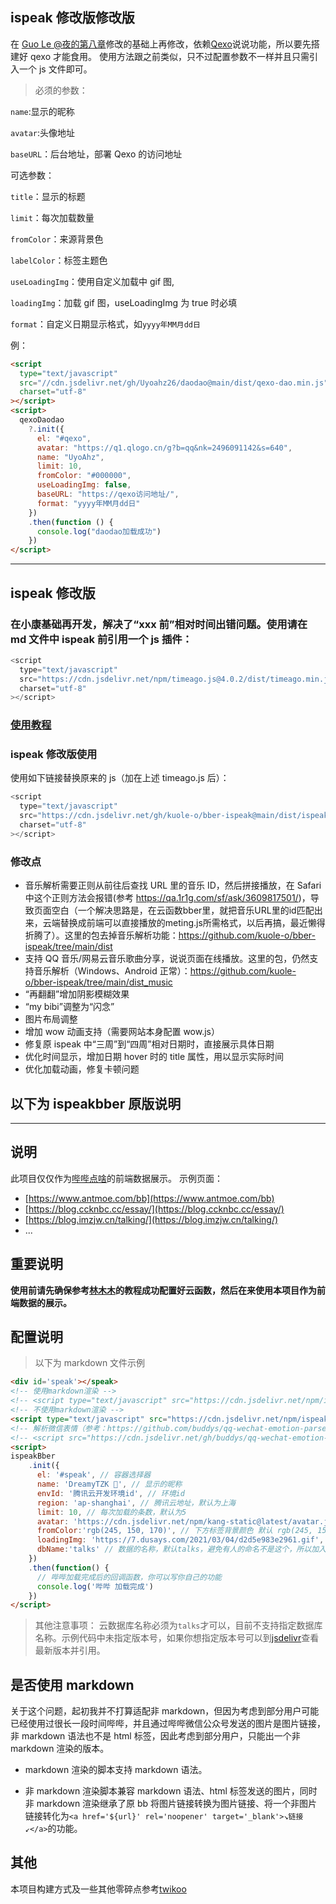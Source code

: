 ## ispeak 修改版修改版

在 [Guo Le @夜的第八章](https://guole.fun/)修改的基础上再修改，依赖[Qexo](https://github.com/Qexo/Qexo/wiki)说说功能，所以要先搭建好 qexo 才能食用。
使用方法跟之前类似，只不过配置参数不一样并且只需引入一个 js 文件即可。

> 必须的参数：

`name`:显示的昵称

`avatar`:头像地址

`baseURL`：后台地址，部署 Qexo 的访问地址

可选参数：

`title`：显示的标题

`limit`：每次加载数量

`fromColor`：来源背景色

`labelColor`：标签主题色

`useLoadingImg`：使用自定义加载中 gif 图,

`loadingImg`：加载 gif 图，useLoadingImg 为 true 时必填

`format`：自定义日期显示格式，如`yyyy年MM月dd日`

例：

```html
<script
  type="text/javascript"
  src="//cdn.jsdelivr.net/gh/Uyoahz26/daodao@main/dist/qexo-dao.min.js"
  charset="utf-8"
></script>
<script>
  qexoDaodao
    ?.init({
      el: "#qexo",
      avatar: "https://q1.qlogo.cn/g?b=qq&nk=2496091142&s=640",
      name: "UyoAhz",
      limit: 10,
      fromColor: "#000000",
      useLoadingImg: false,
      baseURL: "https://qexo访问地址/",
      format: "yyyy年MM月dd日"
    })
    .then(function () {
      console.log("daodao加载成功")
    })
</script>
```


---

## ispeak 修改版

### 在小康基础再开发，解决了“xxx 前”相对时间出错问题。使用请在 md 文件中 ispeak 前引用一个 js 插件：

```js
<script
  type="text/javascript"
  src="https://cdn.jsdelivr.net/npm/timeago.js@4.0.2/dist/timeago.min.js"
  charset="utf-8"
></script>
```

### [使用教程](https://guole.fun/posts/34234/)

### ispeak 修改版使用

使用如下链接替换原来的 js（加在上述 timeago.js 后）：

```js
<script
  type="text/javascript"
  src="https://cdn.jsdelivr.net/gh/kuole-o/bber-ispeak@main/dist/ispeak-bber.min.js"
  charset="utf-8"
></script>
```

### 修改点

- 音乐解析需要正则从前往后查找 URL 里的音乐 ID，然后拼接播放，在 Safari 中这个正则方法会报错(参考 https://qa.1r1g.com/sf/ask/3609817501/)，导致页面空白（一个解决思路是，在云函数bber里，就把音乐URL里的id匹配出来，云端替换成前端可以直接播放的meting.js所需格式，以后再搞，最近懒得折腾了）。这里的包去掉音乐解析功能：https://github.com/kuole-o/bber-ispeak/tree/main/dist
- 支持 QQ 音乐/网易云音乐歌曲分享，说说页面在线播放。这里的包，仍然支持音乐解析（Windows、Android 正常）：https://github.com/kuole-o/bber-ispeak/tree/main/dist_music
- “再翻翻”增加阴影模糊效果
- “my bibi”调整为“闪念”
- 图片布局调整
- 增加 wow 动画支持（需要网站本身配置 wow.js）
- 修复原 ispeak 中“三周”到“四周”相对日期时，直接展示具体日期
- 优化时间显示，增加日期 hover 时的 title 属性，用以显示实际时间
- 优化加载动画，修复卡顿问题

## 以下为 ispeakbber 原版说明

---

## 说明

此项目仅仅作为[哔哔点啥](https://immmmm.com/bb-by-wechat-pro/)的前端数据展示。
示例页面：

- [https://www.antmoe.com/bb](https://www.antmoe.com/bb)
- [https://blog.ccknbc.cc/essay/](https://blog.ccknbc.cc/essay/)
- [https://blog.imzjw.cn/talking/](https://blog.imzjw.cn/talking/)
- ...

## 重要说明

**使用前请先确保参考[林木木](https://immmmm.com/bb-by-wechat-pro/#%e6%89%8b%e5%8a%a8%e9%83%a8%e7%bd%b2%e5%88%9b%e5%bb%ba%e5%ba%94%e7%94%a8)的教程成功配置好云函数，然后在来使用本项目作为前端数据的展示。**

## 配置说明

> 以下为 markdown 文件示例

```markdown
<div id='speak'></speak>
<!-- 使用markdown渲染 -->
<!-- <script type="text/javascript" src="https://cdn.jsdelivr.net/npm/ispeak-bber/ispeak-bber-md.min.js" charset="utf-8" ></script> -->
<!-- 不使用markdown渲染 -->
<script type="text/javascript" src="https://cdn.jsdelivr.net/npm/ispeak-bber/ispeak-bber.min.js" charset="utf-8" ></script>
<!-- 解析微信表情（参考：https://github.com/buddys/qq-wechat-emotion-parser） -->
<!-- <script src="https://cdn.jsdelivr.net/gh/buddys/qq-wechat-emotion-parser@master/dist/qq-wechat-emotion-parser.min.js"></script> -->
<script>
ispeakBber
    .init({
      el: '#speak', // 容器选择器
      name: 'DreamyTZK 🦄', // 显示的昵称
      envId: '腾讯云开发环境id', // 环境id
      region: 'ap-shanghai', // 腾讯云地址，默认为上海
      limit: 10, // 每次加载的条数，默认为5
      avatar: 'https://cdn.jsdelivr.net/npm/kang-static@latest/avatar.jpg',
      fromColor:'rgb(245, 150, 170)', // 下方标签背景颜色 默认 rgb(245, 150, 170)
      loadingImg: 'https://7.dusays.com/2021/03/04/d2d5e983e2961.gif', // 自定义loading的图片，示例值为默认值
      dbName:'talks' // 数据的名称，默认talks，避免有人的命名不是这个，所以加入此配置字段。
    })
    .then(function() {
      // 哔哔加载完成后的回调函数，你可以写你自己的功能
      console.log('哔哔 加载完成')
    })
</script>
```

> 其他注意事项： 云数据库名称必须为`talks`才可以，目前不支持指定数据库名称。示例代码中未指定版本号，如果你想指定版本号可以到[jsdelivr](https://cdn.jsdelivr.net/npm/ispeak-bber/)查看最新版本并引用。

## 是否使用 markdown

关于这个问题，起初我并不打算适配非 markdown，但因为考虑到部分用户可能已经使用过很长一段时间哔哔，并且通过哔哔微信公众号发送的图片是图片链接，非 markdown 语法也不是 html 标签，因此考虑到部分用户，只能出一个非 markdown 渲染的版本。

- markdown 渲染的脚本支持 markdown 语法。

- 非 markdown 渲染脚本兼容 markdown 语法、html 标签发送的图片，同时非 markdown 渲染继承了原 bb 将图片链接转换为图片链接、将一个非图片链接转化为`<a href='${url}' rel='noopener' target='_blank'>↘链接↙</a>`的功能。

## 其他

本项目构建方式及一些其他零碎点参考[twikoo](https://github.com/imaegoo/twikoo)
